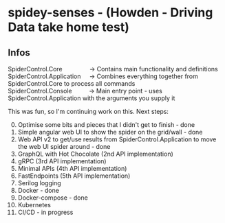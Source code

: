﻿# spidey-senses - (Howden - Driving Data take home test)
## Infos
SpiderControl.Core&nbsp;&nbsp;&nbsp;&nbsp;&nbsp;&nbsp;&nbsp;&nbsp;&nbsp;&nbsp;&nbsp;&nbsp;&nbsp;&nbsp;&nbsp;&nbsp;-> Contains main functionality and definitions  
SpiderControl.Application&nbsp;&nbsp;&nbsp;&nbsp;&nbsp;-> Combines everything together from SpiderControl.Core to process all commands  
SpiderControl.Console&nbsp;&nbsp;&nbsp;&nbsp;&nbsp;&nbsp;&nbsp;&nbsp;&nbsp;&nbsp;-> Main entry point - uses SpiderControl.Application with the arguments you supply it  

This was fun, so I'm continuing work on this. 
Next steps:

0. Optimise some bits and pieces that I didn't get to finish - done
1. Simple angular web UI to show the spider on the grid/wall - done
2. Web API v2 to get/use results from SpiderControl.Application to move the web UI spider around - done
3. GraphQL with Hot Chocolate (2nd API implementation)
4. gRPC (3rd API implementation)
5. Minimal APIs (4th API implementation)
6. FastEndpoints (5th API implementation)
7. Serilog logging
8. Docker - done
9. Docker-compose - done
10. Kubernetes
11. CI/CD - in progress
